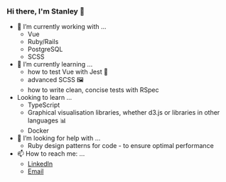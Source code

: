 ### Hi there, I'm Stanley 👋


- 🔭 I’m currently working with ...
  - Vue
  - Ruby/Rails
  - PostgreSQL
  - SCSS
- 🌱 I’m currently learning ...
  - how to test Vue with Jest 🧪  
  - advanced SCSS 🖼 
  - how to write clean, concise tests with RSpec
- Looking to learn ...
  - TypeScript
  - Graphical visualisation libraries, whether d3.js or libraries in other languages 📊  
  - Docker
- 🤔 I’m looking for help with ...
  - Ruby design patterns for code - to ensure optimal performance
- 📫 How to reach me: ...
  - [LinkedIn](https://uk.linkedin.com/in/stanley-liu-055330138) 
  - [Email](mailto:stanleypliu@gmail.com)


